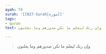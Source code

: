 ```yaml
---
ayah: 74
surah: '[[027-Surah|سورة]]'
tags:
- quran
text: وإن ربك ليعلم ما تكن صدورهم وما يعلنون

---
```

> وإن ربك ليعلم ما تكن صدورهم وما يعلنون
